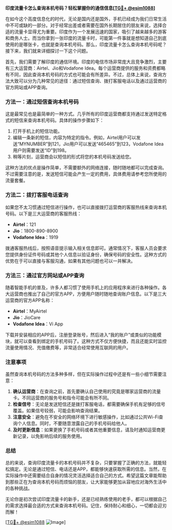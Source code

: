 **印度流量卡怎么查询本机号码？轻松掌握你的通信信息[[TG💪+ @esim1088](https://t.me/s/esim1088)]**

在如今这个高度信息化的时代，无论是国内还是国外，手机已经成为我们日常生活中不可或缺的一部分。对于经常出差或者需要在国外长期居住的朋友来说，选择合适的流量卡显得尤为重要。印度作为一个发展迅速的国家，吸引了越来越多的游客和商务人士。而当你拿到一张印度的流量卡时，可能第一件事就是想知道自己到底使用的是哪张卡，也就是查询本机号码。那么，印度流量卡怎么查询本机号码呢？接下来，我们就来详细探讨一下这个问题。

首先，我们需要了解印度的通信环境。印度的电信市场非常庞大且竞争激烈，主要有三大运营商：Airtel、Jio和Vodafone Idea。每个运营商提供的服务和资费都略有不同，因此查询本机号码的方式也可能会有所差异。不过，总体上来说，查询方法大致可以分为几种常见的途径：通过短信查询、拨打客服电话以及通过运营商的官方网站或APP查询。

### 方法一：通过短信查询本机号码

这是最常见也是最简单的一种方式。几乎所有的印度运营商都支持通过发送特定格式的短信来查询本机号码。具体的操作步骤如下：

1. 打开手机上的短信功能。
2. 编辑一条新的短信，内容为特定的指令。例如，Airtel用户可以发送“MYNUMBER”到121，Jio用户可以发送“465465”到123，Vodafone Idea用户则需要发送“ID”到198。
3. 稍等片刻，运营商会以短信的形式将您的本机号码发送给您。

这种方法的优点是操作简单，不需要额外的网络连接，随时随地都可以完成查询。不过需要注意的是，发送短信可能会产生一定的费用，具体费用请参考您所使用的流量套餐。

### 方法二：拨打客服电话查询

如果您不太习惯通过短信进行操作，也可以直接拨打运营商的客服热线来查询本机号码。以下是三大运营商的客服热线：

- **Airtel**：121  
- **Jio**：1800-890-8900  
- **Vodafone Idea**：1919  

拨通客服热线后，按照语音提示输入相关信息即可。通常情况下，客服人员会要求您提供身份证件号码或其他个人信息以验证身份，确保号码的安全性。这种方式的优势在于可以直接与客服沟通，如果有其他问题也可以一并解决。

### 方法三：通过官方网站或APP查询

随着智能手机的普及，许多人都习惯了使用手机上的应用程序来进行各种操作。各大运营商也推出了自己的官方APP，方便用户随时随地查询账户信息。以下是三大运营商的官方APP名称：

- **Airtel**：MyAirtel  
- **Jio**：JioCare  
- **Vodafone Idea**：Vi App  

下载并安装相应的APP后，注册登录账号，然后进入“我的账户”或类似的功能模块，就可以查看到绑定的手机号码了。这种方式不仅方便快捷，而且还能实时监控流量使用情况、充值缴费等，非常适合经常使用互联网的用户。

### 注意事项

虽然查询本机号码的方法多种多样，但在实际操作过程中还是有一些小细节需要注意：

1. **确认运营商**：在查询之前，首先要确认自己使用的究竟是哪家运营商的流量卡。不同运营商的服务号和指令可能会有所不同。
2. **检查信号**：无论是发送短信还是拨打客服电话，都需要确保手机有足够的信号覆盖。如果信号较弱，可能会影响查询结果。
3. **注意安全**：避免在不安全的网络环境下进行敏感操作，比如通过公共Wi-Fi查询个人信息。同时，不要随意泄露自己的手机号码给他人。
4. **及时更新信息**：如果更换了手机号码或者其他重要信息，请及时通知运营商更新记录，以免影响后续的服务使用。

### 总结

总的来说，查询印度流量卡的本机号码并不复杂，只要掌握了正确的方法，就能轻松搞定。无论是通过短信、电话还是APP，都能够快速获取所需的信息。当然，在实际操作中还需要结合自身的情况灵活选择适合自己的方式。希望这篇文章能帮助到那些正在为查询本机号码而烦恼的朋友，让大家能够更加从容地应对海外生活中的各种挑战。

无论你是初次尝试印度流量卡的新手，还是已经熟练使用的老手，都可以根据自己的需求选择最合适的方式来查询本机号码。记住，保持耐心和细心，一切都会迎刃而解！

[[TG💪+ @esim1088](https://t.me/s/esim1088) ![Image](https://i.postimg.cc/4NQfJmqS/Snipaste-2025-05-13-00-14-12.png)]